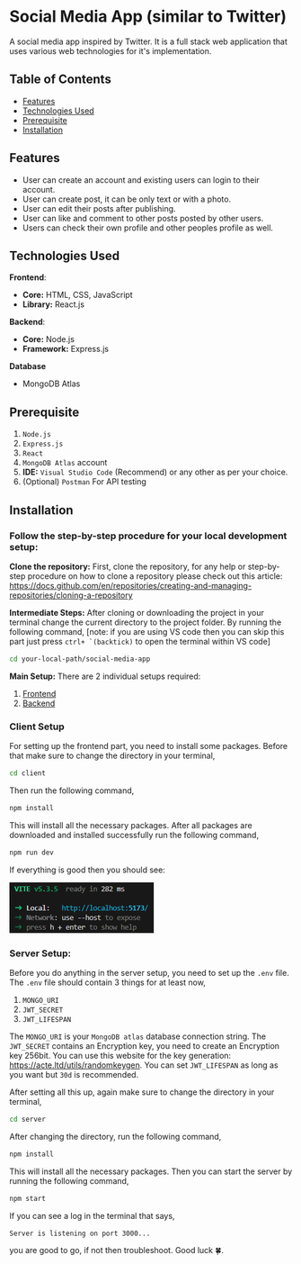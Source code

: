 # Social Media App (similar to Twitter)

A social media app inspired by Twitter. It is a full stack web application that uses various web technologies for it's implementation.

## Table of Contents

- [Features](#features)
- [Technologies Used](#technologies-used)
- [Prerequisite](#prerequisite)
- [Installation](#installation)
<!-- - [Usage](#usage)
- [Project Structure](#project-structure)
- [License](#license) -->

## Features

- User can create an account and existing users can login to their account.
- User can create post, it can be only text or with a photo.
- User can edit their posts after publishing.
- User can like and comment to other posts posted by other users.
- Users can check their own profile and other peoples profile as well.

## Technologies Used

**Frontend**:

- **Core:** HTML, CSS, JavaScript
- **Library:** React.js

**Backend**:

- **Core:** Node.js
- **Framework:** Express.js

**Database**

- MongoDB Atlas

## Prerequisite

1. `Node.js`
2. `Express.js`
3. `React`
4. `MongoDB Atlas` account
5. **IDE:** `Visual Studio Code` (Recommend) or any other as per your choice.
6. (Optional) `Postman` For API testing

## Installation

### Follow the step-by-step procedure for your local development setup:

**Clone the repository:**
First, clone the repository, for any help or step-by-step procedure on how to clone a repository please check out this article:
https://docs.github.com/en/repositories/creating-and-managing-repositories/cloning-a-repository

**Intermediate Steps:**
After cloning or downloading the project in your terminal change the current directory to the project folder.
By running the following command, [note: if you are using VS code then you can skip this part just press ``ctrl+ `(backtick)`` to open the terminal within VS code]

```bash
cd your-local-path/social-media-app
```

**Main Setup:**
There are 2 individual setups required:

1. [Frontend](#client-setup)
2. [Backend](#server-setup)

### Client Setup

For setting up the frontend part, you need to install some packages. Before that make sure to change the directory in your terminal,

```bash
cd client
```

Then run the following command,

```bash
npm install
```

This will install all the necessary packages. After all packages are downloaded and installed successfully run the following command,

```bash
npm run dev
```

If everything is good then you should see:

![Vite server running screenshot](images/vite.png)

### Server Setup:

Before you do anything in the server setup, you need to set up the `.env` file. The `.env` file should contain 3 things for at least now,

1. `MONGO_URI`
2. `JWT_SECRET`
3. `JWT_LIFESPAN`

The `MONGO_URI` is your `MongoDB atlas` database connection string.
The `JWT_SECRET` contains an Encryption key, you need to create an Encryption key 256bit. You can use this website for the key generation: https://acte.ltd/utils/randomkeygen.
You can set `JWT_LIFESPAN` as long as you want but `30d` is recommended.

After setting all this up, again make sure to change the directory in your terminal,

```bash
cd server
```
After changing the directory, run the following command,

```bash
npm install
```
This will install all the necessary packages. Then you can start the server by running the following command,

```bash
npm start
```

If you can see a log in the terminal that says,

```bash
Server is listening on port 3000...
```

you are good to go, if not then troubleshoot. Good luck 🍀.
